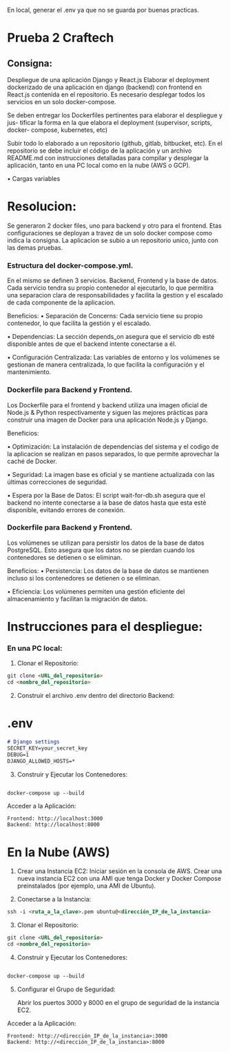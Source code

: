 En local, generar el .env ya que no se guarda por buenas practicas.
# Prueba 2 Craftech
## Consigna: 
Despliegue de una aplicación Django y React.js Elaborar
el deployment dockerizado de una aplicación en django (backend) con frontend
en React.js contenida en el repositorio. Es necesario desplegar todos los servicios
en un solo docker-compose.

Se deben entregar los Dockerfiles pertinentes para elaborar el despliegue y jus-
tificar la forma en la que elabora el deployment (supervisor, scripts, docker-
compose, kubernetes, etc)

Subir todo lo elaborado a un repositorio (github, gitlab, bitbucket, etc). En el
repositorio se debe incluir el código de la aplicación y un archivo README.md
con instrucciones detalladas para compilar y desplegar la aplicación, tanto en
una PC local como en la nube (AWS o GCP).

• Cargas variables

# Resolucion:

Se generaron 2 docker files, uno para backend y otro para el frontend. Etas configuraciones se deployan a travez de un solo docker compose como indica la consigna.
La aplicacion se subio a un repositorio unico, junto con las demas pruebas.

### Estructura del docker-compose.yml.

En el mismo se definen 3 servicios. Backend, Frontend y la base de datos. Cada servicio tendra su propio contenedor al ejecutarlo, lo que permitira una separacion clara de responsabilidades y facilita la gestion y el escalado de cada componente de la aplicacion.

Beneficios:
• Separación de Concerns: Cada servicio tiene su propio contenedor, lo que facilita la gestión y el escalado. 

• Dependencias: La sección depends_on asegura que el servicio db esté disponible antes de que el backend intente conectarse a él.

• Configuración Centralizada: Las variables de entorno y los volúmenes se gestionan de manera centralizada, lo que facilita la configuración y el mantenimiento.


### Dockerfile para Backend y Frontend.

Los Dockerfile para el frontend y backend utiliza una imagen oficial de Node.js & Python respectivamente y siguen las mejores prácticas para construir una imagen de Docker para una aplicación Node.js y Django.

Beneficios:

• Optimización: La instalación de dependencias del sistema y el codigo de la aplicacion se realizan en pasos separados, lo que permite aprovechar la caché de Docker.

• Seguridad: La imagen base es oficial y se mantiene actualizada con las últimas correcciones de seguridad.

• Espera por la Base de Datos: El script wait-for-db.sh asegura que el backend no intente conectarse a la base de datos hasta que esta esté disponible, evitando errores de conexión.


### Dockerfile para Backend y Frontend.

Los volúmenes se utilizan para persistir los datos de la base de datos PostgreSQL. Esto asegura que los datos no se pierdan cuando los contenedores se detienen o se eliminan.

Beneficios:
• Persistencia: Los datos de la base de datos se mantienen incluso si los contenedores se detienen o se eliminan.

• Eficiencia: Los volúmenes permiten una gestión eficiente del almacenamiento y facilitan la migración de datos.

# Instrucciones para el despliegue:

### En una PC local:

1. Clonar el Repositorio:

```markdown
git clone <URL_del_repositorio>
cd <nombre_del_repositorio>

```
2. Construir el archivo .env dentro del directorio Backend:

# .env

```markdown
# Django settings
SECRET_KEY=your_secret_key
DEBUG=1
DJANGO_ALLOWED_HOSTS=*
```

3. Construir y Ejecutar los Contenedores:
```markdown

docker-compose up --build

```
Acceder a la Aplicación:

    Frontend: http://localhost:3000
    Backend: http://localhost:8000


# En la Nube (AWS)

  1.  Crear una Instancia EC2:
        Iniciar sesión en la consola de AWS.
        Crear una nueva instancia EC2 con una AMI que tenga Docker y Docker Compose preinstalados (por ejemplo, una AMI de Ubuntu).

  2.  Conectarse a la Instancia:

```markdown
ssh -i <ruta_a_la_clave>.pem ubuntu@<dirección_IP_de_la_instancia>

```
  3. Clonar el Repositorio:

```markdown
git clone <URL_del_repositorio>
cd <nombre_del_repositorio>

```
  4. Construir y Ejecutar los Contenedores:
```markdown

docker-compose up --build

```
 5. Configurar el Grupo de Seguridad:

    Abrir los puertos 3000 y 8000 en el grupo de seguridad de la instancia EC2.

Acceder a la Aplicación:

    Frontend: http://<dirección_IP_de_la_instancia>:3000
    Backend: http://<dirección_IP_de_la_instancia>:8000



